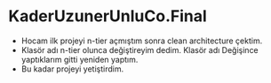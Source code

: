 # KaderUzunerUnluCo.Final
* Hocam ilk projeyi n-tier açmıştım sonra clean architecture çektim.
* Klasör adı n-tier olunca değiştireyim dedim. Klasör adı Değişince yaptıklarım gitti yeniden yaptım. 
* Bu kadar projeyi yetiştirdim.
